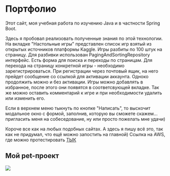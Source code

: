 # Портфолио
Этот сайт, моя учебная работа по изучению Java и в частности Spring Boot.

Здесь я пробовал реализовать полученные знания по этой технологии. На вкладке "Настольные игры" представлен список игр взятый из открытых источников платформы Kaggle. Игры разбиты по 100 штук на страницу. Для разбивки использован PagingAndSortingRepository интерфейс. Есть форма для поиска и переходы по страницам. Для перехода на страницу конкретной игры - необходимо зарегистрироваться. При регистрации через почтовый ящик, на него прейдет сообщение со ссылкой для активации аккаунта. Одноко продолжить можно и без активации. Игры можно добавлять в избранное, после этого они появятся в соответсвующей вкладке. Так же можно оставить комментарий к игре и при необходимости удалить или изменить его.

Если в верхнем меню тыкнуть по кнопке "Написать", то выскочит модальное окно с формой, заполнив, которую вы сможете скажем... пригласить меня на собеседование, ну или просто пожелать мне удачи)

Короче все как на любых подобных сайтах. А здесь я пишу всё это, так как не придумал, что ещё можно запостить на главной)
Ссылка на AWS, где можно протестировать [ТЫК](http://ec2-35-180-40-4.eu-west-3.compute.amazonaws.com/)
## Мой pet-проект
![](https://github.com/satird/mediaContainer/blob/main/src/main/resources/static/resources/images/Peek-boardgame.gif)
